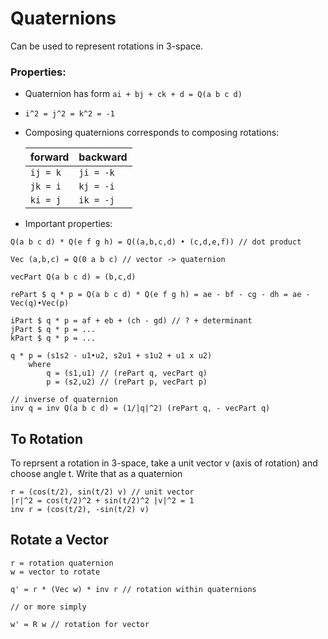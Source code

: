 # Quaternions

Can be used to represent rotations in 3-space.

### Properties:

- Quaternion has form `ai + bj + ck + d = Q(a b c d)`
- `i^2 = j^2 = k^2 = -1`
- Composing quaternions corresponds to composing rotations:

    |forward | backward|
    |--------|---------|
    |`ij = k`|`ji = -k`|
    |`jk = i`|`kj = -i`|
    |`ki = j`|`ik = -j`|

- Important properties:
```
Q(a b c d) * Q(e f g h) = Q((a,b,c,d) • (c,d,e,f)) // dot product

Vec (a,b,c) = Q(0 a b c) // vector -> quaternion

vecPart Q(a b c d) = (b,c,d)

rePart $ q * p = Q(a b c d) * Q(e f g h) = ae - bf - cg - dh = ae - Vec(q)•Vec(p)

iPart $ q * p = af + eb + (ch - gd) // ? + determinant
jPart $ q * p = ...
kPart $ q * p = ...

q * p = (s1s2 - u1•u2, s2u1 + s1u2 + u1 x u2)
    where
        q = (s1,u1) // (rePart q, vecPart q)
        p = (s2,u2) // (rePart p, vecPart p)

// inverse of quaternion
inv q = inv Q(a b c d) = (1/|q|^2) (rePart q, - vecPart q)
```

## To Rotation

To reprsent a rotation in 3-space, take a unit vector v (axis of rotation) and choose angle t. Write that as a quaternion

```
r = (cos(t/2), sin(t/2) v) // unit vector
|r|^2 = cos(t/2)^2 + sin(t/2)^2 |v|^2 = 1
inv r = (cos(t/2), -sin(t/2) v)
```

## Rotate a Vector

```
r = rotation quaternion
w = vector to rotate

q' = r * (Vec w) * inv r // rotation within quaternions

// or more simply

w' = R w // rotation for vector
```